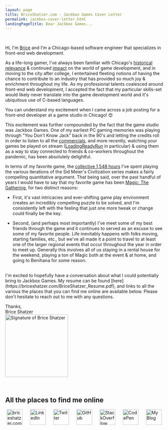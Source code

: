 ```yaml
---
layout: page
title: BriceShatzer.com - Jackbox Games Cover Letter
permalink: jackbox-cover-letter.html
landingPageTitle: Dear Jackbox Games...
---
```


<br />

Hi, I'm [Brice](https://www.briceshatzer.com) and I'm a Chicago-based software engineer that specializes in front-end web development. 

As a life-long gamer, I've always been familiar with Chicago's [historical relevance](https://www.insertcoindoc.com/) & continued [impact](https://bitbashchicago.com/) on the world of game development, and in moving to the city after college, I entertained fleeting notions of having the chance to contribute to an industry that has provided so much joy & enrichment throughout my life. As my professional talents coalesced around front-end web development, I accepted the fact that my particular skills-set would likely never translate into the game development world and it's ubiquitous use of C-based languages.  

You can understand my excitement when I came across a job posting for a front-end developer at a game studio in Chicago! 😍  

This excitement was further compounded by the fact that the game studio was Jackbox Games. One of my earliest PC gaming memories was playing through "You Don't Know Jack" back in the 90's and letting the credits roll in order to listen to all the [commercials](https://youtu.be/NTBBRcUIEEI?t=23s), and more recently, watching your games be played on stream ([LoadingReadyRun](https://youtu.be/AR3AgOzwS_E) in particular) & using them as a way to stay connected to friends & co-workers throughout the pandemic, has been absolutely delightful.  


In terms of my favorite game, the [collective 1,548 hours](https://steamcommunity.com/id/briceshatzer/games/?tab=all) I've spent playing the various iterations of the Sid Meier's Civilization series makes a fairly compelling quantitative argument. That being said, over the past handful of years I would have to say that my favorite game has been [Magic: The Gathering](https://www.magic.gg/), for two distinct reasons:  

- First, it's vast intricacies and ever-shifting game play environment creates an incredibly compelling puzzle to be solved, and I'm consistently left with the feeling that just one more tweak or change could finally be the key. 

- Second, (and perhaps most importantly) I've meet some of my best friends through the game and it continues to served as an excuse to see some of my favorite people. Life inevitably happens with folks moving, starting families, etc., but we've all made it a point to travel to at least one of the larger regional events that occur throughout the year in order to meet up. Generally this involves all of us staying in a rental house for the weekend, playing a ton of Magic both at the event & at home, and going to Benihana for some reason. 





<br />
I'm excited to hopefully have a conversation about what I could potentially bring to Jackbox Games. My resume can be found [here](https://briceshatzer.com/BriceShatzer_Resume.pdf), and links to all the various the places that you can find me online are available below. Please don't hesitate to reach out to me with any questions.   


<p style="overflow: hidden;">
    Thanks,<br />  
    Brice Shatzer <br />
<img src="/blog/assets/page-files/sig_png.png" width="200px" style="float:left" alt="Signature of Brice Shatzer" />
</p>


<br />


## All the places to find me online
<section style="display: flex; justify-content: space-around">
<!-- <section style="">  -->
  <a href="http://briceshatzer.com" target="_blank" rel="noopener">
    <img src="/blog/assets/page-files/globe.png" width="50px" alt="briceshatzer.com" />
  </a>&nbsp;
  <a href="http://www.linkedin.com/pub/brice-shatzer/16/690/b26/" target="_blank" rel="noopener noreferrer">
    <img src="/blog/assets/page-files/linkedin.svg" width="50px" alt="LinkedIn" />
  </a>&nbsp;
  <a href="https://twitter.com/_shatzer" target="_blank" rel="noopener noreferrer">
    <img src="/blog/assets/page-files/twitter.svg" width="50px" alt="Twitter" />
  </a>&nbsp;
  <a href="https://github.com/briceshatzer" target="_blank" rel="noopener noreferrer">
    <img src="/blog/assets/page-files/github.svg" width="50px" alt="GitHub" />
  </a>&nbsp;
  <a href="http://stackoverflow.com/users/1608016/brice-shatzer" target="_blank" rel="noopener noreferrer">
    <img src="/blog/assets/page-files/stackoverflow.svg" width="50px" alt="StackOverflow" />
  </a>&nbsp;
  <a href="http://codepen.io/BriceShatzer/" target="_blank" rel="noopener noreferrer">
    <img src="/blog/assets/page-files/codepen.svg" width="50px" alt="CodePen" />
  </a>&nbsp;
  <a href="http://briceshatzer.com/blog">
    <img src="/blog/assets/page-files/pencil.png" width="50px" alt="My Blog"/>
  </a>
</section>
